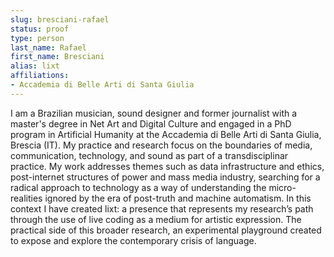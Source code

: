```yaml
---
slug: bresciani-rafael
status: proof
type: person
last_name: Rafael
first_name: Bresciani
alias: lixt
affiliations:
- Accademia di Belle Arti di Santa Giulia
---
```


I am a Brazilian musician, sound designer and former journalist with a master's degree in
Net Art and Digital Culture and engaged in a PhD program in Artificial Humanity at the
Accademia di Belle Arti di Santa Giulia, Brescia (IT). My practice and research focus on the
boundaries of media, communication, technology, and sound as part of a transdisciplinar
practice. My work addresses themes such as data infrastructure and ethics, post-internet
structures of power and mass media industry, searching for a radical approach to
technology as a way of understanding the micro-realities ignored by the era of post-truth
and machine automatism. In this context I have created lixt: a presence that represents my
research’s path through the use of live coding as a medium for artistic expression. The
practical side of this broader research, an experimental playground created to expose and
explore the contemporary crisis of language.

